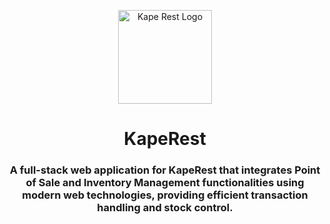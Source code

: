 <p align="center">
  <img src="https://github.com/Jesc06/Images-Sources/blob/main/kape%20logo.png" width="150" alt="Kape Rest Logo">
</p>

<h1 align="center">KapeRest</h1>
<h3 align="center">A full-stack web application for KapeRest that integrates Point of Sale and Inventory Management functionalities using modern web technologies, providing efficient transaction handling and stock control.</h3>
